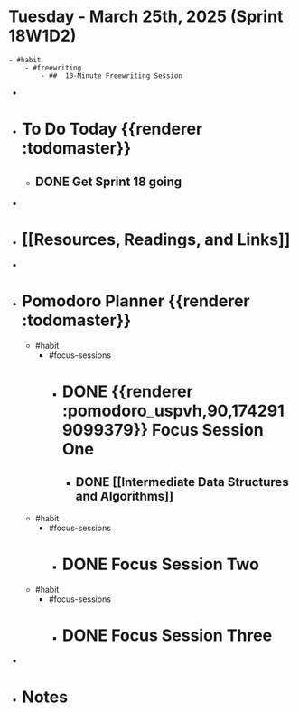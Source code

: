 # Tuesday - March 25th, 2025 (Sprint 18W1D2)
	- #habit
		- #freewriting
			- ##  10-Minute Freewriting Session
-
- # To Do Today {{renderer :todomaster}}
	- ## DONE Get Sprint 18 going
-
- # [[Resources, Readings, and Links]]
-
- # Pomodoro Planner {{renderer :todomaster}}
	- #habit
		- #focus-sessions
			- # DONE {{renderer :pomodoro_uspvh,90,1742919099379}} Focus Session One
				- ## DONE [[Intermediate Data Structures and Algorithms]]
	- #habit
		- #focus-sessions
			- # DONE  Focus Session Two
	- #habit
		- #focus-sessions
			- # DONE Focus Session Three
-
- # Notes